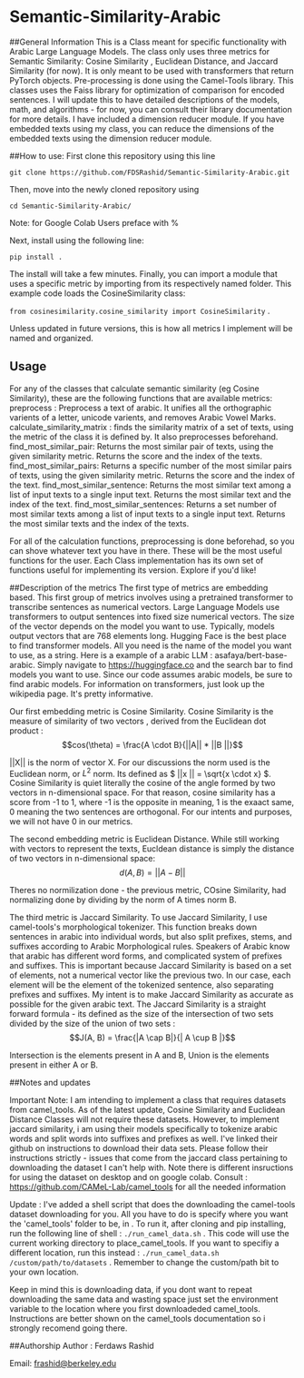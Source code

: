 # Semantic-Similarity-Arabic

##General Information
This is a Class meant for specific functionality with Arabic Large Language Models. The class only uses three metrics for Semantic Similarity: Cosine
Similarity , Euclidean Distance, and Jaccard Similarity (for now). It is only meant to be used with transformers that return PyTorch objects. 
Pre-processing is done using the Camel-Tools library.
This classes uses the Faiss library for optimization of comparison for encoded sentences. I will update this to have detailed descriptions
of the models, math, and algorithms - for now, you can consult their library documentation for more details. I have included a dimension reducer module. If you have embedded texts using my class,
you can reduce the dimensions of the embedded texts using the dimension reducer module. 



##How to use:
First clone this repository using this line 


`git clone https://github.com/FDSRashid/Semantic-Similarity-Arabic.git`


Then, move into the newly cloned repository using 

`cd Semantic-Similarity-Arabic/`

Note: for Google Colab Users preface with % 

Next, install using  the following line: 

  
  `pip install .`

  
  The install will take a few minutes. Finally, you can import a module that uses a specific metric by importing from its respectively named folder. This example code loads the CosineSimilarity class:    
  
  `from cosinesimilarity.cosine_similarity import CosineSimilarity` .  
  
Unless updated in future versions, this is how all metrics I implement will be named and organized.

## Usage
For any of the classes that calculate semantic similarity (eg Cosine Similarity), these are the following functions that are available metrics:
preprocess : Preprocess a text of arabic. It unifies all the orthographic varients of a letter, unicode varients, and removes Arabic Vowel Marks. 
calculate_similarity_matrix : finds the similarity matrix of a set of texts, using the metric of the class it is defined by. It also preprocesses beforehand.
find_most_similar_pair: Returns the most similar pair of texts, using the given similarity metric. Returns the score and the index of the texts.
find_most_similar_pairs: Returns a specific number of the most similar pairs of texts, using the given similarity metric. Returns the score and the index of the text.
find_most_similar_sentence: Returns the most similar text among a list of input texts to a single input text. Returns the most similar text and the index of the text.
find_most_similar_sentences: Returns a set number of most similar texts among a list of input texts to a single input text. Returns the most similar texts and the index of the texts.



For all of the calculation functions, preprocessing is done beforehad, so you can shove whatever text you have in there.
These will be the most useful functions for the user. Each Class implementation has its own set of functions useful for implementing its version. Explore if you'd like!



##Description of the metrics
The first type of metrics are embedding based. This first group of metrics involves using a pretrained transformer to transcribe sentences as numerical vectors. Large Language Models use transformers to output sentences into fixed size numerical vectors. The size of the vector depends on the model you want to use. Typically, models output vectors that are 768 elements long. Hugging Face is the best place to find transformer models. All you need is the name of the model you want to use, as a string. Here is a example of a arabic LLM : asafaya/bert-base-arabic. Simply navigate to https://huggingface.co and the search bar to find models you want to use. Since our code assumes arabic models, be sure to find arabic models. For information on transformers, just look up the wikipedia page. It's pretty informative.


Our first embedding metric is Cosine Similarity. Cosine Similarity is the measure of similarity of two vectors , derived from the Euclidean dot product : $$cos(\theta) = \frac{A \cdot B}{||A|| * ||B ||}$$


||X|| is the norm of vector X. For our discussions the norm used is the Euclidean norm, or $L^2$ norm. Its defined as $ ||x || = \sqrt{x \cdot x} $. Cosine Similarity is quiet literally the cosine of the angle formed by two vectors in n-dimensional space. For that reason, cosine similarity has a score from -1 to 1, where -1 is the opposite in meaning, 1 is the exaact same, 0 meaning the two sentences are orthogonal. For our intents and purposes, we will not have 0 in our metrics.


The second embedding metric is Euclidean Distance. While still working with vectors to represent the texts, Eucldean distance is simply the distance of two vectors in n-dimensional space: $$d(A, B) = || A -B ||$$


Theres no normilization done - the previous metric, COsine Similarity, had normalizing done by dividing by the norm of A times norm B. 


The third metric is Jaccard Similarity. To use Jaccard Similarity, I use camel-tools's morphological tokenizer. This function breaks down sentences in arabic into individual words, but also split prefixes, stems, and suffixes according to Arabic Morphological rules. 
Speakers of Arabic know that arabic has different word forms, and complicated system of prefixes and suffixes. This is important because Jaccard Similarity is based on a set of elements, not a numerical vector like the previous two. In our case, each element will be the element of the tokenized sentence, also separating prefixes and suffixes. My intent is to make Jaccard Similarity as accurate as possible for the given arabic text. The Jaccard Similarity is a straight forward formula - its defined as the size of the intersection of two sets divided by the size of the union of two sets : $$J(A, B) = \frac{|A \cap  B|}{| A \cup B |}$$ 


Intersection is the elements present in A and B, Union is the elements present in either A or B. 



##Notes and updates

Important Note: I am intending to implement a class that requires datasets from camel_tools. As of the latest update, Cosine Similarity and Euclidean Distance Classes will not require these datasets. However, to implement jaccard similarity, i am using their models specifically to tokenize arabic words and split words into suffixes and prefixes as well. I've linked their github on instructions to download their data sets. Please follow their instructions strictly - issues that come from the jaccard class 
pertaining to downloading the dataset I can't help with. Note there is different insructions for using the dataset on desktop and on google colab. Consult : https://github.com/CAMeL-Lab/camel_tools for all the needed information

Update : I've added a shell script that does the downloading the camel-tools dataset downloading for you. All you have to do
is specify where you want the 'camel_tools' folder to be, in . To run it, after cloning and pip installing, run the following line of shell : `./run_camel_data.sh` . This code will use the current working directory to place_camel_tools. If you want to specifiy a different location, run this instead : `./run_camel_data.sh /custom/path/to/datasets` . Remember to change the custom/path bit to your own location.


Keep in mind this is downloading data, if you dont want to repeat downloading the same data and wasting space just set the environment variable to the location where you first downloadeded camel_tools. Instructions are better shown on the camel_tools documentation so i strongly recomend going there.

##Authorship
Author : Ferdaws Rashid


Email: frashid@berkeley.edu
